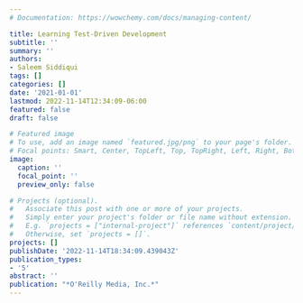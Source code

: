 ```yaml
---
# Documentation: https://wowchemy.com/docs/managing-content/

title: Learning Test-Driven Development
subtitle: ''
summary: ''
authors:
- Saleem Siddiqui
tags: []
categories: []
date: '2021-01-01'
lastmod: 2022-11-14T12:34:09-06:00
featured: false
draft: false

# Featured image
# To use, add an image named `featured.jpg/png` to your page's folder.
# Focal points: Smart, Center, TopLeft, Top, TopRight, Left, Right, BottomLeft, Bottom, BottomRight.
image:
  caption: ''
  focal_point: ''
  preview_only: false

# Projects (optional).
#   Associate this post with one or more of your projects.
#   Simply enter your project's folder or file name without extension.
#   E.g. `projects = ["internal-project"]` references `content/project/deep-learning/index.md`.
#   Otherwise, set `projects = []`.
projects: []
publishDate: '2022-11-14T18:34:09.439043Z'
publication_types:
- '5'
abstract: ''
publication: "*O'Reilly Media, Inc.*"
---
```

